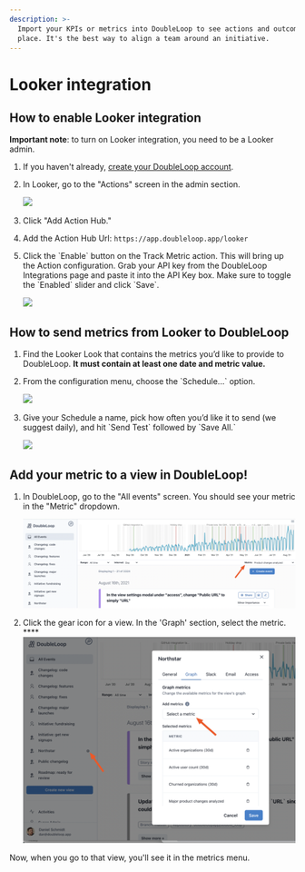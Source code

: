 ```yaml
---
description: >-
  Import your KPIs or metrics into DoubleLoop to see actions and outcomes in one
  place. It's the best way to align a team around an initiative.
---
```


# Looker integration

## How to enable Looker integration

**Important note**: to turn on Looker integration, you need to be a Looker admin.

1. If you haven't already, [create your DoubleLoop account](https://app.doubleloop.app/sign_up).
2. In Looker, go to the "Actions" screen in the admin section.

   ![](https://lh5.googleusercontent.com/WbhzV8d10brLouNCrNZnMh_YNl34wYTSMcyFc6Y0PHTlpWESXrtbfXMiD8w09aSoOPevPsOajhKTo8UAAxX_wCw-Vec59Ej-AH8yX6asVnxhWqMk2yj0DA7GqtqQn115L66uobUX)

3. Click "Add Action Hub."
4. Add the Action Hub Url: `https://app.doubleloop.app/looker`
5. Click the \`Enable\` button on the Track Metric action. This will bring up the Action configuration. Grab your API key from the DoubleLoop Integrations page and paste it into the API Key box. Make sure to toggle the \`Enabled\` slider and click \`Save\`.

   ![](https://lh4.googleusercontent.com/puEdxX1fDJRlfZFP_UxkS4gqn3ZagXMCh4Gxy2yEZGLWeoMJEst3JfZ_df-O8v2JkVWnSnECVBWkFvO6bzbDW3WWEmX7eD1XddFScmVvE7afKBB9nsrsJj_mwi2VgfuEQ5jTb3Ch)

## How to send metrics from Looker to DoubleLoop

1. Find the Looker Look that contains the metrics you’d like to provide to DoubleLoop. **It must contain at least one date and metric value.**
2. From the configuration menu, choose the \`Schedule...\` option.

   ![](https://lh4.googleusercontent.com/c0vBVEigZRLQ3ld-WJj2ZRL6m0K6zGEiAGrJtkeaoJeGZU08vndfw3pfxyCFA_rq4QDkCd7GSO5mwcpWFXDRDB54Rvc8ZFGN2PXxqWRwI07mQ-QcBTRPKoTDS9daSNDWyUqpTGYL)

3. Give your Schedule a name, pick how often you’d like it to send \(we suggest daily\), and hit \`Send Test\` followed by \`Save All.\`

   ![](https://lh5.googleusercontent.com/U3nuA72x-dnhh4oJTmqPD0Doci3gJDEiS2Kyumhd9bUWwNT41deNeceXW_NRi3YE5PsVV3Hqlh9bV7VJguTe27tLnbVOPYoIxuA1yWf8UkZ83ycgQ5sfUPxN4xEPWtYKM3tLr-TR)

## Add your metric to a view in DoubleLoop!

1. In DoubleLoop, go to the "All events" screen. You should see your metric in the "Metric" dropdown.

   ![](.gitbook/assets/image%20%286%29.png)

2. Click the gear icon for a view. In the 'Graph' section, select the metric. ****![](.gitbook/assets/image%20%287%29.png) 

Now, when you go to that view, you'll see it in the metrics menu.

